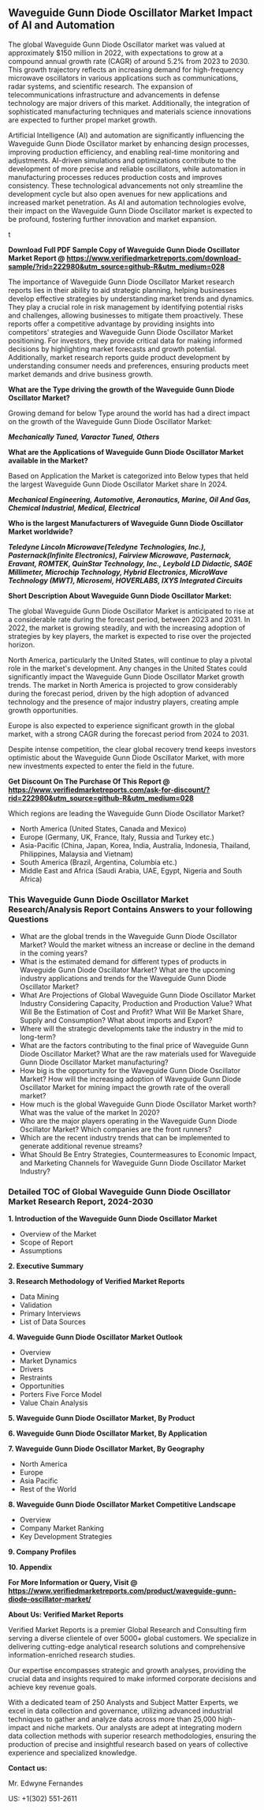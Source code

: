 <h2>Waveguide Gunn Diode Oscillator Market Impact of AI and Automation</h2><p>The global Waveguide Gunn Diode Oscillator market was valued at approximately $150 million in 2022, with expectations to grow at a compound annual growth rate (CAGR) of around 5.2% from 2023 to 2030. This growth trajectory reflects an increasing demand for high-frequency microwave oscillators in various applications such as communications, radar systems, and scientific research. The expansion of telecommunications infrastructure and advancements in defense technology are major drivers of this market. Additionally, the integration of sophisticated manufacturing techniques and materials science innovations are expected to further propel market growth.</p><p>Artificial Intelligence (AI) and automation are significantly influencing the Waveguide Gunn Diode Oscillator market by enhancing design processes, improving production efficiency, and enabling real-time monitoring and adjustments. AI-driven simulations and optimizations contribute to the development of more precise and reliable oscillators, while automation in manufacturing processes reduces production costs and improves consistency. These technological advancements not only streamline the development cycle but also open avenues for new applications and increased market penetration. As AI and automation technologies evolve, their impact on the Waveguide Gunn Diode Oscillator market is expected to be profound, fostering further innovation and market expansion.</p>t</p><p id="" class=""><strong>Download Full PDF Sample Copy of Waveguide Gunn Diode Oscillator Market Report @ <a href="https://www.verifiedmarketreports.com/download-sample/?rid=222980&utm_source=github-R&utm_medium=028" target="_blank">https://www.verifiedmarketreports.com/download-sample/?rid=222980&utm_source=github-R&utm_medium=028</a></strong></p><p>The importance of&nbsp;Waveguide Gunn Diode Oscillator Market research reports lies in their ability to aid strategic planning, helping businesses develop effective strategies by understanding market trends and dynamics. They play a crucial role in risk management by identifying potential risks and challenges, allowing businesses to mitigate them proactively. These reports offer a competitive advantage by providing insights into competitors' strategies and Waveguide Gunn Diode Oscillator Market positioning. For investors, they provide critical data for making informed decisions by highlighting market forecasts and growth potential. Additionally, market research reports guide product development by understanding consumer needs and preferences, ensuring products meet market demands and drive business growth.</p><p><strong>What are the&nbsp;Type driving the growth of the Waveguide Gunn Diode Oscillator Market?</strong></p><p id="" class="">Growing demand for below Type around the world has had a direct impact on the growth of the Waveguide Gunn Diode Oscillator Market:</p><em><strong>Mechanically Tuned, Varactor Tuned, Others</strong></em></p><strong>What are the&nbsp;Applications&nbsp;of Waveguide Gunn Diode Oscillator Market available in the Market?</strong></p><p id="" class="">Based on Application the Market is categorized into Below types that held the largest Waveguide Gunn Diode Oscillator Market share In 2024.</p><em><strong>Mechanical Engineering, Automotive, Aeronautics, Marine, Oil And Gas, Chemical Industrial, Medical, Electrical</strong></em></p><strong>Who is the largest Manufacturers of Waveguide Gunn Diode Oscillator Market worldwide?</strong></p><p><em><strong>Teledyne Lincoln Microwave(Teledyne Technologies, Inc.), Pasternack(Infinite Electronics), Fairview Microwave, Pasternack, Eravant, ROMTEK, QuinStar Technology, Inc., Leybold LD Didactic, SAGE Millimeter, Microchip Technology, Hybrid Electronics, MicroWave Technology (MWT), Microsemi, HOVERLABS, IXYS Integrated Circuits</strong></em></p><p id="" class=""><strong>Short Description About Waveguide Gunn Diode Oscillator Market:</strong></p><p>The global Waveguide Gunn Diode Oscillator Market is anticipated to rise at a considerable rate during the forecast period, between 2023 and 2031. In 2022, the market is growing steadily, and with the increasing adoption of strategies by key players, the market is expected to rise over the projected horizon.</p><p>North America, particularly the United States, will continue to play a pivotal role in the market's development. Any changes in the United States could significantly impact the Waveguide Gunn Diode Oscillator Market growth trends. The market in North America is projected to grow considerably during the forecast period, driven by the high adoption of advanced technology and the presence of major industry players, creating ample growth opportunities.</p><p>Europe is also expected to experience significant growth in the global market, with a strong CAGR during the forecast period from 2024 to 2031.</p><p>Despite intense competition, the clear global recovery trend keeps investors optimistic about the Waveguide Gunn Diode Oscillator Market, with more new investments expected to enter the field in the future.</p><p id="" class=""><strong>Get Discount On The Purchase Of This Report @ <a href="https://www.verifiedmarketreports.com/ask-for-discount/?rid=222980&utm_source=github-R&utm_medium=028" target="_blank">https://www.verifiedmarketreports.com/ask-for-discount/?rid=222980&utm_source=github-R&utm_medium=028</a></strong></p>Which regions are leading the Waveguide Gunn Diode Oscillator Market?</p><ul><li>North America (United States, Canada and Mexico)</li><li>Europe (Germany, UK, France, Italy, Russia and Turkey etc.)</li><li>Asia-Pacific (China, Japan, Korea, India, Australia, Indonesia, Thailand, Philippines, Malaysia and Vietnam)</li><li>South America (Brazil, Argentina, Columbia etc.)</li><li>Middle East and Africa (Saudi Arabia, UAE, Egypt, Nigeria and South Africa)</li></ul><h3 id="" class="">This Waveguide Gunn Diode Oscillator Market Research/Analysis Report Contains Answers to your following Questions</h3><ul><li>What are the global trends in the Waveguide Gunn Diode Oscillator Market? Would the market witness an increase or decline in the demand in the coming years?</li><li>What is the estimated demand for different types of products in Waveguide Gunn Diode Oscillator Market? What are the upcoming industry applications and trends for the Waveguide Gunn Diode Oscillator Market?</li><li>What Are Projections of Global Waveguide Gunn Diode Oscillator Market Industry Considering Capacity, Production and Production Value? What Will Be the Estimation of Cost and Profit? What Will Be Market Share, Supply and Consumption? What about imports and Export?</li><li>Where will the strategic developments take the industry in the mid to long-term?</li><li>What are the factors contributing to the final price of Waveguide Gunn Diode Oscillator Market? What are the raw materials used for Waveguide Gunn Diode Oscillator Market manufacturing?</li><li>How big is the opportunity for the Waveguide Gunn Diode Oscillator Market? How will the increasing adoption of Waveguide Gunn Diode Oscillator Market for mining impact the growth rate of the overall market?</li><li>How much is the global Waveguide Gunn Diode Oscillator Market worth? What was the value of the market In 2020?</li><li>Who are the major players operating in the Waveguide Gunn Diode Oscillator Market? Which companies are the front runners?</li><li>Which are the recent industry trends that can be implemented to generate additional revenue streams?</li><li>What Should Be Entry Strategies, Countermeasures to Economic Impact, and Marketing Channels for Waveguide Gunn Diode Oscillator Market Industry?</li></ul><h3 id="" class="">Detailed TOC of Global Waveguide Gunn Diode Oscillator Market Research Report, 2024-2030</h3><p id="" class=""><strong>1. Introduction of the Waveguide Gunn Diode Oscillator Market</strong></p><ul><li>Overview of the Market</li><li>Scope of Report</li><li>Assumptions</li></ul><p id="" class=""><strong>2. Executive Summary</strong></p><p id="" class=""><strong>3. Research Methodology of Verified Market Reports</strong></p><ul><li>Data Mining</li><li>Validation</li><li>Primary Interviews</li><li>List of Data Sources</li></ul><p id="" class=""><strong>4. Waveguide Gunn Diode Oscillator Market Outlook</strong></p><ul><li>Overview</li><li>Market Dynamics</li><li>Drivers</li><li>Restraints</li><li>Opportunities</li><li>Porters Five Force Model</li><li>Value Chain Analysis</li></ul><p id="" class=""><strong>5. Waveguide Gunn Diode Oscillator Market, By Product</strong></p><p id="" class=""><strong>6. Waveguide Gunn Diode Oscillator Market, By Application</strong></p><p id="" class=""><strong>7. Waveguide Gunn Diode Oscillator Market, By Geography</strong></p><ul><li>North America</li><li>Europe</li><li>Asia Pacific</li><li>Rest of the World</li></ul><p id="" class=""><strong>8. Waveguide Gunn Diode Oscillator Market Competitive Landscape</strong></p><ul><li>Overview</li><li>Company Market Ranking</li><li>Key Development Strategies</li></ul><p id="" class=""><strong>9. Company Profiles</strong></p><p id="" class=""><strong>10. Appendix</strong></p><p id="" class=""><strong>For More Information or Query, Visit @ <a href="https://www.verifiedmarketreports.com/product/waveguide-gunn-diode-oscillator-market/" target="_blank">https://www.verifiedmarketreports.com/product/waveguide-gunn-diode-oscillator-market/</a></strong></p><p id="" class=""><strong>About Us: Verified Market Reports</strong></p><p id="" class="">Verified Market Reports is a premier Global Research and Consulting firm serving a diverse clientele of over 5000+ global customers. We specialize in delivering cutting-edge analytical research solutions and comprehensive information-enriched research studies.</p><p id="" class="">Our expertise encompasses strategic and growth analyses, providing the crucial data and insights required to make informed corporate decisions and achieve key revenue goals.</p><p id="" class="">With a dedicated team of 250 Analysts and Subject Matter Experts, we excel in data collection and governance, utilizing advanced industrial techniques to gather and analyze data across more than 25,000 high-impact and niche markets. Our analysts are adept at integrating modern data collection methods with superior research methodologies, ensuring the production of precise and insightful research based on years of collective experience and specialized knowledge.</p><p id="" class=""><strong>Contact us:</strong></p><p id="" class="">Mr. Edwyne Fernandes</p><p id="" class="">US: +1(302) 551-2611</p>